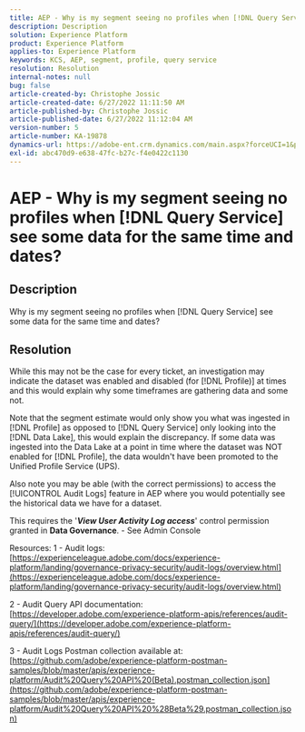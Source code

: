 ```yaml
---
title: AEP - Why is my segment seeing no profiles when [!DNL Query Service] see some data for the same time and dates?
description: Description
solution: Experience Platform
product: Experience Platform
applies-to: Experience Platform
keywords: KCS, AEP, segment, profile, query service
resolution: Resolution
internal-notes: null
bug: false
article-created-by: Christophe Jossic
article-created-date: 6/27/2022 11:11:50 AM
article-published-by: Christophe Jossic
article-published-date: 6/27/2022 11:12:04 AM
version-number: 5
article-number: KA-19878
dynamics-url: https://adobe-ent.crm.dynamics.com/main.aspx?forceUCI=1&pagetype=entityrecord&etn=knowledgearticle&id=54bbe8ee-09f6-ec11-bb3d-000d3a5b0082
exl-id: abc470d9-e638-47fc-b27c-f4e0422c1130
---
```

# AEP - Why is my segment seeing no profiles when [!DNL Query Service] see some data for the same time and dates?

## Description


Why is my segment seeing no profiles when [!DNL Query Service] see some data for the same time and dates?


## Resolution


While this may not be the case for every ticket, an investigation may indicate the dataset was enabled and disabled (for [!DNL Profile)] at times and this would explain why some timeframes are gathering data and some not.

Note that the segment estimate would only show you what was ingested in [!DNL Profile] as opposed to [!DNL Query Service] only looking into the [!DNL Data Lake], this would explain the discrepancy. If some data was ingested into the Data Lake at a point in time where the dataset was NOT enabled for [!DNL Profile], the data wouldn't have been promoted to the Unified Profile Service (UPS).



Also note you may be able (with the correct permissions) to access the [!UICONTROL Audit Logs] feature in AEP where you would potentially see the historical data we have for a dataset.

This requires the '<b>*View User Activity Log access</b>*' control permission granted in <b>Data Governance</b>. - See Admin Console



Resources:
1 - Audit logs:
[https://experienceleague.adobe.com/docs/experience-platform/landing/governance-privacy-security/audit-logs/overview.html](https://experienceleague.adobe.com/docs/experience-platform/landing/governance-privacy-security/audit-logs/overview.html)

2 - Audit Query API documentation:
[https://developer.adobe.com/experience-platform-apis/references/audit-query/](https://developer.adobe.com/experience-platform-apis/references/audit-query/)

3 - Audit Logs Postman collection available at:
[https://github.com/adobe/experience-platform-postman-samples/blob/master/apis/experience-platform/Audit%20Query%20API%20(Beta).postman_collection.json](https://github.com/adobe/experience-platform-postman-samples/blob/master/apis/experience-platform/Audit%20Query%20API%20%28Beta%29.postman_collection.json)
